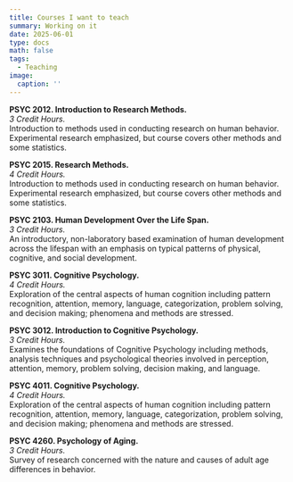 ```yaml
---
title: Courses I want to teach
summary: Working on it
date: 2025-06-01
type: docs
math: false
tags:
  - Teaching
image:
  caption: ''
---
```


**PSYC 2012. Introduction to Research Methods.**  
*3 Credit Hours.*  
Introduction to methods used in conducting research on human behavior. Experimental research emphasized, but course covers other methods and some statistics.

**PSYC 2015. Research Methods.**  
*4 Credit Hours.*  
Introduction to methods used in conducting research on human behavior. Experimental research emphasized, but course covers other methods and some statistics.

**PSYC 2103. Human Development Over the Life Span.**  
*3 Credit Hours.*  
An introductory, non-laboratory based examination of human development across the lifespan with an emphasis on typical patterns of physical, cognitive, and social development.

**PSYC 3011. Cognitive Psychology.**  
*4 Credit Hours.*  
Exploration of the central aspects of human cognition including pattern recognition, attention, memory, language, categorization, problem solving, and decision making; phenomena and methods are stressed.

**PSYC 3012. Introduction to Cognitive Psychology.**  
*3 Credit Hours.*  
Examines the foundations of Cognitive Psychology including methods, analysis techniques and psychological theories involved in perception, attention, memory, problem solving, decision making, and language.

**PSYC 4011. Cognitive Psychology.**  
*4 Credit Hours.*  
Exploration of the central aspects of human cognition including pattern recognition, attention, memory, language, categorization, problem solving, and decision making; phenomena and methods are stressed.

**PSYC 4260. Psychology of Aging.**  
*3 Credit Hours.*  
Survey of research concerned with the nature and causes of adult age differences in behavior.